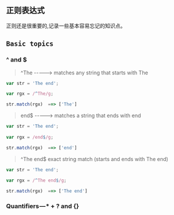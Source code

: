 ## 正则表达式 ##

正则还是很重要的,记录一些基本容易忘记的知识点。

## `Basic topics`  ##

### ^ and $ ###
 
> ^The  ----->   matches any string that starts with The


~~~js  
var str = 'The end';

var rgx = /^The/g;

str.match(rgx)  ==> ['The']  
~~~

> end$ ----->   matches a string that ends with end

~~~js
var str = 'The end';
  
var rgx = /end$/g;

str.match(rgx)  ==> ['end']

~~~

> ^The end$   exact string match (starts and ends with The end)

~~~js
var str = 'The end';
  
var rgx = /^The end$/g;

str.match(rgx)  ==> ['The end']

~~~

### Quantifiers — * + ? and {} ###

